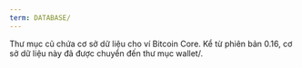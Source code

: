 ```yaml
---
term: DATABASE/
---
```


Thư mục cũ chứa cơ sở dữ liệu cho ví Bitcoin Core. Kể từ phiên bản 0.16, cơ sở dữ liệu này đã được chuyển đến thư mục wallet/.